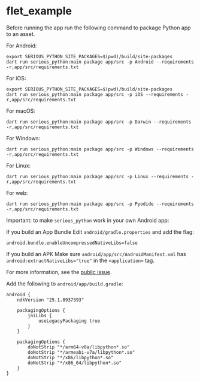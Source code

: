 # flet_example

Before running the app run the following command to package Python app to an asset.

For Android:

```
export SERIOUS_PYTHON_SITE_PACKAGES=$(pwd)/build/site-packages
dart run serious_python:main package app/src -p Android --requirements -r,app/src/requirements.txt
```

For iOS:

```
export SERIOUS_PYTHON_SITE_PACKAGES=$(pwd)/build/site-packages
dart run serious_python:main package app/src -p iOS --requirements -r,app/src/requirements.txt
```

For macOS:

```
dart run serious_python:main package app/src -p Darwin --requirements -r,app/src/requirements.txt
```

For Windows:

```
dart run serious_python:main package app/src -p Windows --requirements -r,app/src/requirements.txt
```

For Linux:

```
dart run serious_python:main package app/src -p Linux --requirements -r,app/src/requirements.txt
```

For web:

```
dart run serious_python:main package app/src -p Pyodide --requirements -r,app/src/requirements.txt
```

Important: to make `serious_python` work in your own Android app:

If you build an App Bundle Edit `android/gradle.properties` and add the flag:

```
android.bundle.enableUncompressedNativeLibs=false
```


If you build an APK Make sure `android/app/src/AndroidManifest.xml` has `android:extractNativeLibs="true"` in the `<application>` tag.

For more information, see the [public issue](https://issuetracker.google.com/issues/147096055).

Add the following to `android/app/build.gradle`:

```
android {
    ndkVersion "25.1.8937393"

    packagingOptions {
        jniLibs {
            useLegacyPackaging true
        }
    }

    packagingOptions {
        doNotStrip "*/arm64-v8a/libpython*.so"
        doNotStrip "*/armeabi-v7a/libpython*.so"
        doNotStrip "*/x86/libpython*.so"
        doNotStrip "*/x86_64/libpython*.so"
    }
}
```